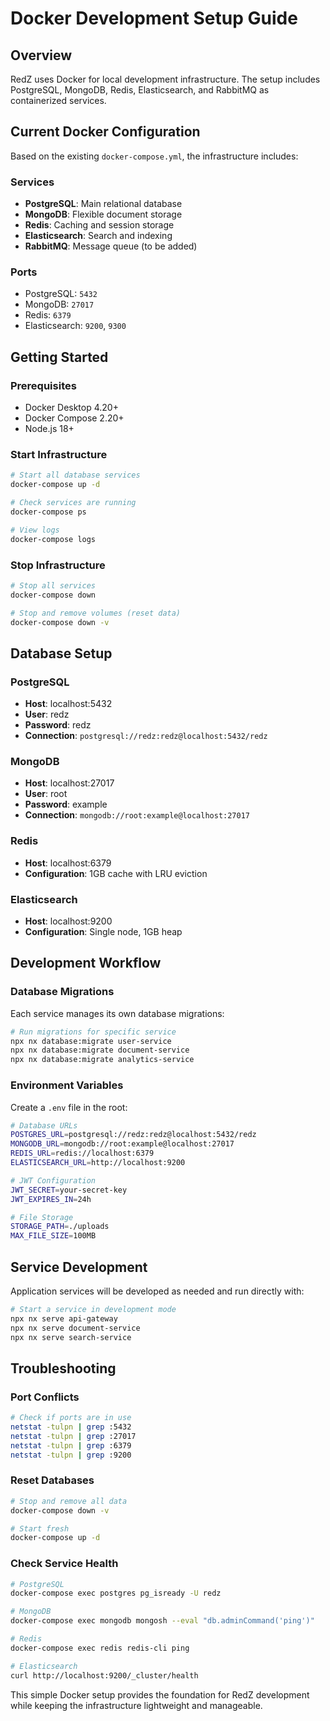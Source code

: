 # Docker Development Setup Guide

## Overview

RedZ uses Docker for local development infrastructure. The setup includes PostgreSQL, MongoDB, Redis, Elasticsearch, and RabbitMQ as containerized services.

## Current Docker Configuration

Based on the existing `docker-compose.yml`, the infrastructure includes:

### Services
- **PostgreSQL**: Main relational database
- **MongoDB**: Flexible document storage
- **Redis**: Caching and session storage
- **Elasticsearch**: Search and indexing
- **RabbitMQ**: Message queue (to be added)

### Ports
- PostgreSQL: `5432`
- MongoDB: `27017`
- Redis: `6379`
- Elasticsearch: `9200`, `9300`

## Getting Started

### Prerequisites
- Docker Desktop 4.20+
- Docker Compose 2.20+
- Node.js 18+

### Start Infrastructure

```bash
# Start all database services
docker-compose up -d

# Check services are running
docker-compose ps

# View logs
docker-compose logs
```

### Stop Infrastructure

```bash
# Stop all services
docker-compose down

# Stop and remove volumes (reset data)
docker-compose down -v
```

## Database Setup

### PostgreSQL
- **Host**: localhost:5432
- **User**: redz
- **Password**: redz
- **Connection**: `postgresql://redz:redz@localhost:5432/redz`

### MongoDB
- **Host**: localhost:27017
- **User**: root
- **Password**: example
- **Connection**: `mongodb://root:example@localhost:27017`

### Redis
- **Host**: localhost:6379
- **Configuration**: 1GB cache with LRU eviction

### Elasticsearch
- **Host**: localhost:9200
- **Configuration**: Single node, 1GB heap

## Development Workflow

### Database Migrations

Each service manages its own database migrations:

```bash
# Run migrations for specific service
npx nx database:migrate user-service
npx nx database:migrate document-service
npx nx database:migrate analytics-service
```

### Environment Variables

Create a `.env` file in the root:

```bash
# Database URLs
POSTGRES_URL=postgresql://redz:redz@localhost:5432/redz
MONGODB_URL=mongodb://root:example@localhost:27017
REDIS_URL=redis://localhost:6379
ELASTICSEARCH_URL=http://localhost:9200

# JWT Configuration
JWT_SECRET=your-secret-key
JWT_EXPIRES_IN=24h

# File Storage
STORAGE_PATH=./uploads
MAX_FILE_SIZE=100MB
```

## Service Development

Application services will be developed as needed and run directly with:

```bash
# Start a service in development mode
npx nx serve api-gateway
npx nx serve document-service
npx nx serve search-service
```

## Troubleshooting

### Port Conflicts
```bash
# Check if ports are in use
netstat -tulpn | grep :5432
netstat -tulpn | grep :27017
netstat -tulpn | grep :6379
netstat -tulpn | grep :9200
```

### Reset Databases
```bash
# Stop and remove all data
docker-compose down -v

# Start fresh
docker-compose up -d
```

### Check Service Health
```bash
# PostgreSQL
docker-compose exec postgres pg_isready -U redz

# MongoDB
docker-compose exec mongodb mongosh --eval "db.adminCommand('ping')"

# Redis
docker-compose exec redis redis-cli ping

# Elasticsearch
curl http://localhost:9200/_cluster/health
```

This simple Docker setup provides the foundation for RedZ development while keeping the infrastructure lightweight and manageable.